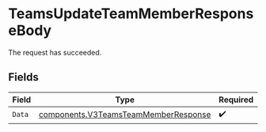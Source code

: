 # TeamsUpdateTeamMemberResponseBody

The request has succeeded.


## Fields

| Field                                                                                        | Type                                                                                         | Required                                                                                     | Description                                                                                  |
| -------------------------------------------------------------------------------------------- | -------------------------------------------------------------------------------------------- | -------------------------------------------------------------------------------------------- | -------------------------------------------------------------------------------------------- |
| `Data`                                                                                       | [components.V3TeamsTeamMemberResponse](../../models/components/v3teamsteammemberresponse.md) | :heavy_check_mark:                                                                           | N/A                                                                                          |